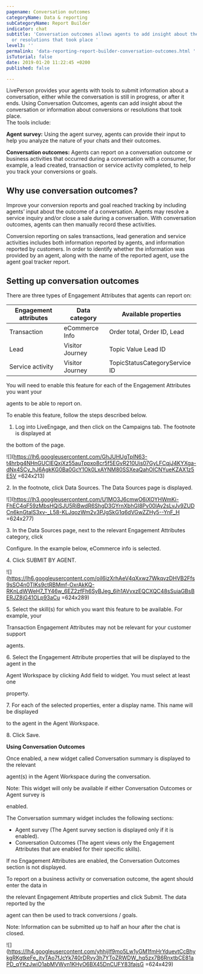 ```yaml
---
pagename: Conversation outcomes
categoryName: Data & reporting
subCategoryName: Report Builder
indicator: chat
subtitle: 'Conversation outcomes allows agents to add insight about the conversation
  or resolutions that took place '
level3: ''
permalink: 'data-reporting-report-builder-conversation-outcomes.html '
isTutorial: false
date: 2019-01-20 11:22:45 +0200
published: false

---
```

LivePerson provides your agents with tools to submit information about a conversation, either while the conversation is still in progress, or after it ends. Using Conversation Outcomes, agents can add insight about the conversation or information about conversions or resolutions that took place.  
The tools include:

**Agent survey:** Using the agent survey, agents can provide their input to help you analyze the nature of your chats and their outcomes.

**Conversation outcomes:** Agents can report on a conversation outcome or business activities that occurred during a conversation with a consumer, for example, a lead created, transaction or service activity completed, to help you track your conversions or goals.

## Why use conversation outcomes?

Improve your conversion reports and goal reached tracking by including agents’ input about the outcome of a conversation. Agents may resolve a service inquiry and/or close a sale during a conversation. With conversation outcomes, agents can then manually record these activities.

Conversion reporting on sales transactions, lead generation and service activities includes both information reported by agents, and information reported by customers. In order to identify whether the information was provided by an agent, along with the name of the reported agent, use the agent goal tracker report.

## Setting up conversation outcomes

There are three types of Engagement Attributes that agents can report on:

| Engagement attributes | Data category | Available properties |
| --- | --- | --- |
| Transaction | eCommerce Info | Order total, Order ID, Lead |
| Lead | Visitor Journey | Topic Value Lead ID |
| Service activity | Visitor Journey | TopicStatusCategoryService ID |

You will need to enable this feature for each of the Engagement Attributes you want your

agents to be able to report on.

To enable this feature, follow the steps described below.

1. Log into LiveEngage, and then click on the Campaigns tab. The footnote is displayed at

the bottom of the page.

![](https://lh6.googleusercontent.com/GhJUHUgTplN63-t4hrbg4NHnGUCIEQxjXz55auTppxo8cr5f5EGvR210Uis07GyLFCqjJ4KYXga-dNx4SCy_hJ6AgkKG0Ba0GcY1Ok0LxAYNM80SSXeaQahOICNYueKZAX1z5E5V =624x213)

2\. In the footnote, click Data Sources. The Data Sources page is displayed.

![](https://lh3.googleusercontent.com/U1MO3J6cmwO6iXOYHWmKi-FhEC4qF59zMbsHQiSJU5RiBwdR6ShgD3GYrnXbhGI8Pv00lAy2sLvJv9ZUDCn6knGtalS3xv-_L58-KLJqozWm2v3PJgSkG1q6dVGwZZHy5--YnF_H =624x277)

3\. In the Data Sources page, next to the relevant Engagement Attributes category, click

Configure. In the example below, eCommerce info is selected.

4\. Click SUBMIT BY AGENT.

![](https://lh6.googleusercontent.com/oil6izXrhAeV4qXxwz7WkqvzDHVB2Ffs9sSO4n0TIKs9ctRBMmf-OxrAkKQ-RKnLdWWeH7_TY46w_6EZ2zfFh6SyBJeg_6ih1AVvxzEQCXQC48sSuiaGBsBERJZ8jG41OLp93aCu =624x289)

5\. Select the skill(s) for which you want this feature to be available. For example, your

Transaction Engagement Attributes may not be relevant for your customer support

agents.

6\. Select the Engagement Attribute properties that will be displayed to the agent in the

Agent Workspace by clicking Add field to widget. You must select at least one

property.

7\. For each of the selected properties, enter a display name. This name will be displayed

to the agent in the Agent Workspace.

8\. Click Save.

**Using Conversation Outcomes**

Once enabled, a new widget called Conversation summary is displayed to the relevant

agent(s) in the Agent Workspace during the conversation.

Note: This widget will only be available if either Conversation Outcomes or Agent survey is

enabled.

The Conversation summary widget includes the following sections:

* Agent survey (The Agent survey section is displayed only if it is enabled).
* Conversation Outcomes (The agent views only the Engagement Attributes that are enabled for their specific skills).

If no Engagement Attributes are enabled, the Conversation Outcomes section is not displayed.

To report on a business activity or conversation outcome, the agent should enter the data in

the relevant Engagement Attribute properties and click Submit. The data reported by the

agent can then be used to track conversions / goals.

Note: Information can be submitted up to half an hour after the chat is closed.

![](https://lh4.googleusercontent.com/yhhijIf9mo5Lw1yGM1fmHrYduevtCcBhykgRKgtkeFe_jtyTAo7fJcYk740rDRvy3h7YToZRWDW_hq5zx7B6RnxtbCE81aPD_qYKzJwiO1abMVWyn1KHyO6BX45DnCUFY83fajsG =624x429)